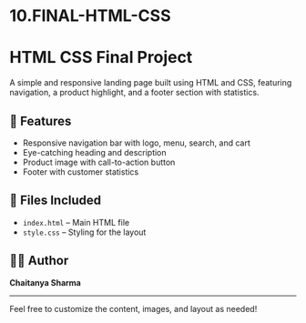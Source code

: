 # 10.FINAL-HTML-CSS
# HTML CSS Final Project

A simple and responsive landing page built using HTML and CSS, featuring navigation, a product highlight, and a footer section with statistics.

## 🚀 Features

- Responsive navigation bar with logo, menu, search, and cart
- Eye-catching heading and description
- Product image with call-to-action button
- Footer with customer statistics

## 🧾 Files Included

- `index.html` – Main HTML file
- `style.css` – Styling for the layout

## 👨‍💻 Author

**Chaitanya Sharma**

---

Feel free to customize the content, images, and layout as needed!
